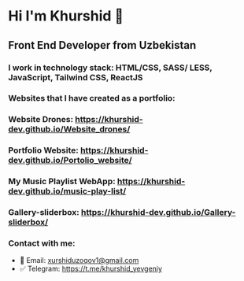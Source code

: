 # Hi I'm Khurshid 👋
## Front End Developer from Uzbekistan
### I work in technology stack: HTML/CSS, SASS/ LESS,  JavaScript, Tailwind CSS, ReactJS

### Websites that I have created as a portfolio:

### Website Drones: https://khurshid-dev.github.io/Website_drones/
### Portfolio Website: https://khurshid-dev.github.io/Portolio_website/
### My Music Playlist WebApp: https://khurshid-dev.github.io/music-play-list/
### Gallery-sliderbox: https://khurshid-dev.github.io/Gallery-sliderbox/

### Contact with me:
-  📮 Email: xurshiduzoqov1@gmail.com
-  ✅ Telegram: https://t.me/khurshid_yevgeniy
